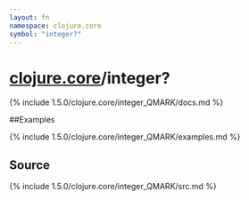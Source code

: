 ```yaml
---
layout: fn
namespace: clojure.core
symbol: "integer?"
---
```


# [clojure.core](../)/integer?

{% include 1.5.0/clojure.core/integer_QMARK/docs.md %}

##Examples

{% include 1.5.0/clojure.core/integer_QMARK/examples.md %}
## Source
{% include 1.5.0/clojure.core/integer_QMARK/src.md %}

